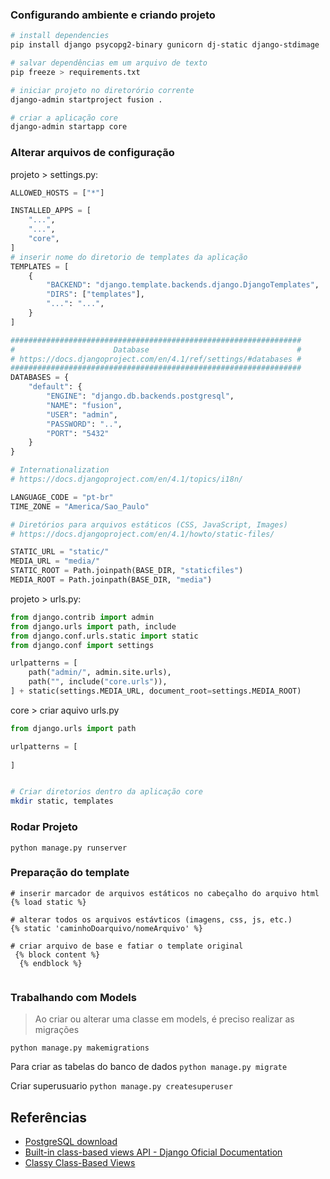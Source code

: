 ### Configurando ambiente e criando projeto

```bash
# install dependencies
pip install django psycopg2-binary gunicorn dj-static django-stdimage

# salvar dependências em um arquivo de texto
pip freeze > requirements.txt

# iniciar projeto no diretorório corrente
django-admin startproject fusion .

# criar a aplicação core
django-admin startapp core
```

### Alterar arquivos de configuração

projeto > settings.py:

```python
ALLOWED_HOSTS = ["*"]

INSTALLED_APPS = [
    "...",
    "...",
    "core",
]
# inserir nome do diretorio de templates da aplicação
TEMPLATES = [
    {
        "BACKEND": "django.template.backends.django.DjangoTemplates",
        "DIRS": ["templates"],
        "...": "...",
    }
]

#################################################################
#                      Database                                 #
# https://docs.djangoproject.com/en/4.1/ref/settings/#databases #
#################################################################
DATABASES = {
    "default": {
        "ENGINE": "django.db.backends.postgresql",
        "NAME": "fusion",
        "USER": "admin",
        "PASSWORD": "..",
        "PORT": "5432"
    }
}

# Internationalization
# https://docs.djangoproject.com/en/4.1/topics/i18n/

LANGUAGE_CODE = "pt-br"
TIME_ZONE = "America/Sao_Paulo"

# Diretórios para arquivos estáticos (CSS, JavaScript, Images)
# https://docs.djangoproject.com/en/4.1/howto/static-files/

STATIC_URL = "static/"
MEDIA_URL = "media/"
STATIC_ROOT = Path.joinpath(BASE_DIR, "staticfiles")
MEDIA_ROOT = Path.joinpath(BASE_DIR, "media")
```
projeto > urls.py:

```python
from django.contrib import admin
from django.urls import path, include
from django.conf.urls.static import static
from django.conf import settings

urlpatterns = [
    path("admin/", admin.site.urls),
    path("", include("core.urls")),
] + static(settings.MEDIA_URL, document_root=settings.MEDIA_ROOT)
```

core > criar aquivo urls.py
```python
from django.urls import path

urlpatterns = [
    
]
```

```bash

# Criar diretorios dentro da aplicação core
mkdir static, templates
```

### Rodar Projeto

`python manage.py runserver`

### Preparação do template

```django
# inserir marcador de arquivos estáticos no cabeçalho do arquivo html
{% load static %}

# alterar todos os arquivos estávticos (imagens, css, js, etc.)
{% static 'caminhoDoarquivo/nomeArquivo' %}

# criar arquivo de base e fatiar o template original
 {% block content %}
  {% endblock %}
 
```

### Trabalhando com Models

> Ao criar ou alterar uma classe em models, é preciso realizar as migrações
 
`python manage.py makemigrations`

Para criar as tabelas do banco de dados
`python manage.py migrate`

Criar superusuario
`python manage.py createsuperuser`

## Referências

- [PostgreSQL download](https://www.enterprisedb.com/downloads/postgres-postgresql-downloads)
- [Built-in class-based views API - Django Oficial Documentation](https://docs.djangoproject.com/en/2.2/ref/class-based-views/)
- [Classy Class-Based Views](https://ccbv.co.uk/)
